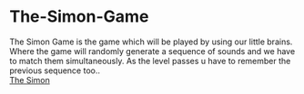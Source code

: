 # The-Simon-Game
The Simon Game is the game which will be played by using our little brains. Where the game will randomly generate a sequence of sounds and we have to match them simultaneously. As the level passes u have to remember the previous sequence too..  <br>
<a href="https://sachidananda-17.github.io/The-Simon-Game/" style= "text-align:center; text-decoration-none;">The Simon</a>
